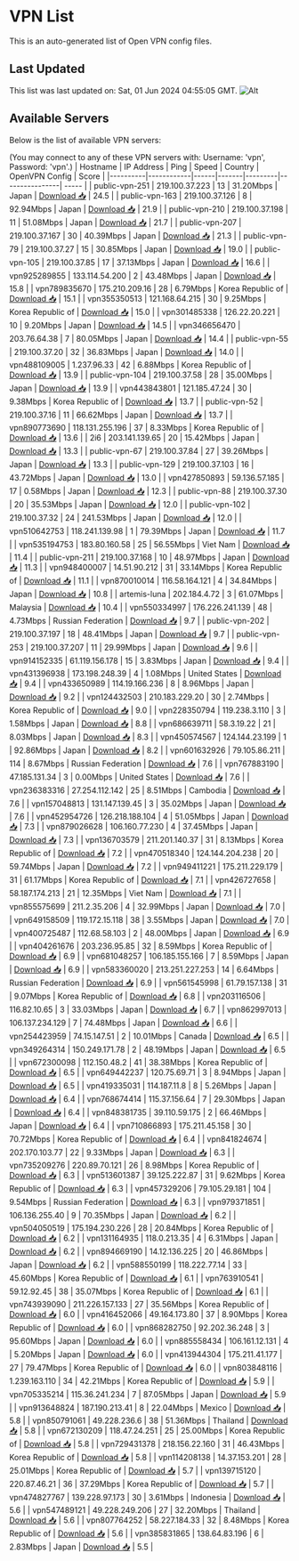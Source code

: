 # VPN List

This is an auto-generated list of Open VPN config files.

## Last Updated

This list was last updated on: Sat, 01 Jun 2024 04:55:05 GMT.
![Alt](https://repobeats.axiom.co/api/embed/186b98318ef1479477931607c1ad7d823f12451f.svg "Repobeats analytics image")

## Available Servers

Below is the list of available VPN servers:

(You may connect to any of these VPN servers with: Username: 'vpn', Password: 'vpn'.)
| Hostname | IP Address | Ping | Speed | Country | OpenVPN Config | Score |
|----------|------------|------|-------|---------|----------------| ----- |
| public-vpn-251 | 219.100.37.223 | 13 | 31.20Mbps | Japan | [Download 📥](./configs/server_0_JP.ovpn) | 24.5 |
| public-vpn-163 | 219.100.37.126 | 8 | 92.94Mbps | Japan | [Download 📥](./configs/server_1_JP.ovpn) | 21.9 |
| public-vpn-210 | 219.100.37.198 | 11 | 51.08Mbps | Japan | [Download 📥](./configs/server_2_JP.ovpn) | 21.7 |
| public-vpn-207 | 219.100.37.167 | 30 | 40.39Mbps | Japan | [Download 📥](./configs/server_3_JP.ovpn) | 21.3 |
| public-vpn-79 | 219.100.37.27 | 15 | 30.85Mbps | Japan | [Download 📥](./configs/server_4_JP.ovpn) | 19.0 |
| public-vpn-105 | 219.100.37.85 | 17 | 37.13Mbps | Japan | [Download 📥](./configs/server_5_JP.ovpn) | 16.6 |
| vpn925289855 | 133.114.54.200 | 2 | 43.48Mbps | Japan | [Download 📥](./configs/server_6_JP.ovpn) | 15.8 |
| vpn789835670 | 175.210.209.16 | 28 | 6.79Mbps | Korea Republic of | [Download 📥](./configs/server_7_KR.ovpn) | 15.1 |
| vpn355350513 | 121.168.64.215 | 30 | 9.25Mbps | Korea Republic of | [Download 📥](./configs/server_8_KR.ovpn) | 15.0 |
| vpn301485338 | 126.22.20.221 | 10 | 9.20Mbps | Japan | [Download 📥](./configs/server_9_JP.ovpn) | 14.5 |
| vpn346656470 | 203.76.64.38 | 7 | 80.05Mbps | Japan | [Download 📥](./configs/server_10_JP.ovpn) | 14.4 |
| public-vpn-55 | 219.100.37.20 | 32 | 36.83Mbps | Japan | [Download 📥](./configs/server_11_JP.ovpn) | 14.0 |
| vpn488109005 | 1.237.96.33 | 42 | 6.88Mbps | Korea Republic of | [Download 📥](./configs/server_12_KR.ovpn) | 13.9 |
| public-vpn-104 | 219.100.37.58 | 28 | 35.00Mbps | Japan | [Download 📥](./configs/server_13_JP.ovpn) | 13.9 |
| vpn443843801 | 121.185.47.24 | 30 | 9.38Mbps | Korea Republic of | [Download 📥](./configs/server_14_KR.ovpn) | 13.7 |
| public-vpn-52 | 219.100.37.16 | 11 | 66.62Mbps | Japan | [Download 📥](./configs/server_15_JP.ovpn) | 13.7 |
| vpn890773690 | 118.131.255.196 | 37 | 8.33Mbps | Korea Republic of | [Download 📥](./configs/server_16_KR.ovpn) | 13.6 |
| 2i6 | 203.141.139.65 | 20 | 15.42Mbps | Japan | [Download 📥](./configs/server_17_JP.ovpn) | 13.3 |
| public-vpn-67 | 219.100.37.84 | 27 | 39.26Mbps | Japan | [Download 📥](./configs/server_18_JP.ovpn) | 13.3 |
| public-vpn-129 | 219.100.37.103 | 16 | 43.72Mbps | Japan | [Download 📥](./configs/server_19_JP.ovpn) | 13.0 |
| vpn427850893 | 59.136.57.185 | 17 | 0.58Mbps | Japan | [Download 📥](./configs/server_20_JP.ovpn) | 12.3 |
| public-vpn-88 | 219.100.37.30 | 20 | 35.53Mbps | Japan | [Download 📥](./configs/server_21_JP.ovpn) | 12.0 |
| public-vpn-102 | 219.100.37.32 | 24 | 241.53Mbps | Japan | [Download 📥](./configs/server_22_JP.ovpn) | 12.0 |
| vpn510642753 | 118.241.139.98 | 1 | 79.39Mbps | Japan | [Download 📥](./configs/server_23_JP.ovpn) | 11.7 |
| vpn535194753 | 183.80.160.58 | 25 | 56.55Mbps | Viet Nam | [Download 📥](./configs/server_24_VN.ovpn) | 11.4 |
| public-vpn-211 | 219.100.37.168 | 10 | 48.97Mbps | Japan | [Download 📥](./configs/server_25_JP.ovpn) | 11.3 |
| vpn948400007 | 14.51.90.212 | 31 | 33.14Mbps | Korea Republic of | [Download 📥](./configs/server_26_KR.ovpn) | 11.1 |
| vpn870010014 | 116.58.164.121 | 4 | 34.84Mbps | Japan | [Download 📥](./configs/server_27_JP.ovpn) | 10.8 |
| artemis-luna | 202.184.4.72 | 3 | 61.07Mbps | Malaysia | [Download 📥](./configs/server_28_MY.ovpn) | 10.4 |
| vpn550334997 | 176.226.241.139 | 48 | 4.73Mbps | Russian Federation | [Download 📥](./configs/server_29_RU.ovpn) | 9.7 |
| public-vpn-202 | 219.100.37.197 | 18 | 48.41Mbps | Japan | [Download 📥](./configs/server_30_JP.ovpn) | 9.7 |
| public-vpn-253 | 219.100.37.207 | 11 | 29.99Mbps | Japan | [Download 📥](./configs/server_31_JP.ovpn) | 9.6 |
| vpn914152335 | 61.119.156.178 | 15 | 3.83Mbps | Japan | [Download 📥](./configs/server_32_JP.ovpn) | 9.4 |
| vpn431396938 | 173.198.248.39 | 4 | 1.08Mbps | United States | [Download 📥](./configs/server_33_US.ovpn) | 9.4 |
| vpn433650989 | 114.19.166.236 | 8 | 8.96Mbps | Japan | [Download 📥](./configs/server_34_JP.ovpn) | 9.2 |
| vpn124432503 | 210.183.229.20 | 30 | 2.74Mbps | Korea Republic of | [Download 📥](./configs/server_35_KR.ovpn) | 9.0 |
| vpn228350794 | 119.238.3.110 | 3 | 1.58Mbps | Japan | [Download 📥](./configs/server_36_JP.ovpn) | 8.8 |
| vpn686639711 | 58.3.19.22 | 21 | 8.03Mbps | Japan | [Download 📥](./configs/server_37_JP.ovpn) | 8.3 |
| vpn450574567 | 124.144.23.199 | 1 | 92.86Mbps | Japan | [Download 📥](./configs/server_38_JP.ovpn) | 8.2 |
| vpn601632926 | 79.105.86.211 | 114 | 8.67Mbps | Russian Federation | [Download 📥](./configs/server_39_RU.ovpn) | 7.6 |
| vpn767883190 | 47.185.131.34 | 3 | 0.00Mbps | United States | [Download 📥](./configs/server_40_US.ovpn) | 7.6 |
| vpn236383316 | 27.254.112.142 | 25 | 8.51Mbps | Cambodia | [Download 📥](./configs/server_41_KH.ovpn) | 7.6 |
| vpn157048813 | 131.147.139.45 | 3 | 35.02Mbps | Japan | [Download 📥](./configs/server_42_JP.ovpn) | 7.6 |
| vpn452954726 | 126.218.188.104 | 4 | 51.05Mbps | Japan | [Download 📥](./configs/server_43_JP.ovpn) | 7.3 |
| vpn879026628 | 106.160.77.230 | 4 | 37.45Mbps | Japan | [Download 📥](./configs/server_44_JP.ovpn) | 7.3 |
| vpn136703579 | 211.201.140.37 | 31 | 8.13Mbps | Korea Republic of | [Download 📥](./configs/server_45_KR.ovpn) | 7.2 |
| vpn470518340 | 124.144.204.238 | 20 | 59.74Mbps | Japan | [Download 📥](./configs/server_46_JP.ovpn) | 7.2 |
| vpn949411221 | 175.211.229.179 | 31 | 61.17Mbps | Korea Republic of | [Download 📥](./configs/server_47_KR.ovpn) | 7.1 |
| vpn426727658 | 58.187.174.213 | 21 | 12.35Mbps | Viet Nam | [Download 📥](./configs/server_48_VN.ovpn) | 7.1 |
| vpn855575699 | 211.2.35.206 | 4 | 32.99Mbps | Japan | [Download 📥](./configs/server_49_JP.ovpn) | 7.0 |
| vpn649158509 | 119.172.15.118 | 38 | 3.55Mbps | Japan | [Download 📥](./configs/server_50_JP.ovpn) | 7.0 |
| vpn400725487 | 112.68.58.103 | 2 | 48.00Mbps | Japan | [Download 📥](./configs/server_51_JP.ovpn) | 6.9 |
| vpn404261676 | 203.236.95.85 | 32 | 8.59Mbps | Korea Republic of | [Download 📥](./configs/server_52_KR.ovpn) | 6.9 |
| vpn681048257 | 106.185.155.166 | 7 | 8.59Mbps | Japan | [Download 📥](./configs/server_53_JP.ovpn) | 6.9 |
| vpn583360020 | 213.251.227.253 | 14 | 6.64Mbps | Russian Federation | [Download 📥](./configs/server_54_RU.ovpn) | 6.9 |
| vpn561545998 | 61.79.157.138 | 31 | 9.07Mbps | Korea Republic of | [Download 📥](./configs/server_55_KR.ovpn) | 6.8 |
| vpn203116506 | 116.82.10.65 | 3 | 33.03Mbps | Japan | [Download 📥](./configs/server_56_JP.ovpn) | 6.7 |
| vpn862997013 | 106.137.234.129 | 7 | 74.48Mbps | Japan | [Download 📥](./configs/server_57_JP.ovpn) | 6.6 |
| vpn254423959 | 74.15.147.51 | 2 | 10.01Mbps | Canada | [Download 📥](./configs/server_58_CA.ovpn) | 6.5 |
| vpn349264314 | 150.249.171.78 | 2 | 48.19Mbps | Japan | [Download 📥](./configs/server_59_JP.ovpn) | 6.5 |
| vpn672300098 | 112.150.48.2 | 41 | 38.38Mbps | Korea Republic of | [Download 📥](./configs/server_60_KR.ovpn) | 6.5 |
| vpn649442237 | 120.75.69.71 | 3 | 8.94Mbps | Japan | [Download 📥](./configs/server_61_JP.ovpn) | 6.5 |
| vpn419335031 | 114.187.11.8 | 8 | 5.26Mbps | Japan | [Download 📥](./configs/server_62_JP.ovpn) | 6.4 |
| vpn768674414 | 115.37.156.64 | 7 | 29.30Mbps | Japan | [Download 📥](./configs/server_63_JP.ovpn) | 6.4 |
| vpn848381735 | 39.110.59.175 | 2 | 66.46Mbps | Japan | [Download 📥](./configs/server_64_JP.ovpn) | 6.4 |
| vpn710866893 | 175.211.45.158 | 30 | 70.72Mbps | Korea Republic of | [Download 📥](./configs/server_65_KR.ovpn) | 6.4 |
| vpn841824674 | 202.170.103.77 | 22 | 9.33Mbps | Japan | [Download 📥](./configs/server_66_JP.ovpn) | 6.3 |
| vpn735209276 | 220.89.70.121 | 26 | 8.98Mbps | Korea Republic of | [Download 📥](./configs/server_67_KR.ovpn) | 6.3 |
| vpn513601387 | 39.125.222.87 | 31 | 9.62Mbps | Korea Republic of | [Download 📥](./configs/server_68_KR.ovpn) | 6.3 |
| vpn457329206 | 79.105.29.181 | 104 | 9.54Mbps | Russian Federation | [Download 📥](./configs/server_69_RU.ovpn) | 6.3 |
| vpn979371851 | 106.136.255.40 | 9 | 70.35Mbps | Japan | [Download 📥](./configs/server_70_JP.ovpn) | 6.2 |
| vpn504050519 | 175.194.230.226 | 28 | 20.84Mbps | Korea Republic of | [Download 📥](./configs/server_71_KR.ovpn) | 6.2 |
| vpn131164935 | 118.0.213.35 | 4 | 6.31Mbps | Japan | [Download 📥](./configs/server_72_JP.ovpn) | 6.2 |
| vpn894669190 | 14.12.136.225 | 20 | 46.86Mbps | Japan | [Download 📥](./configs/server_73_JP.ovpn) | 6.2 |
| vpn588550199 | 118.222.77.14 | 33 | 45.60Mbps | Korea Republic of | [Download 📥](./configs/server_74_KR.ovpn) | 6.1 |
| vpn763910541 | 59.12.92.45 | 38 | 35.07Mbps | Korea Republic of | [Download 📥](./configs/server_75_KR.ovpn) | 6.1 |
| vpn743939090 | 211.226.157.133 | 27 | 35.56Mbps | Korea Republic of | [Download 📥](./configs/server_76_KR.ovpn) | 6.0 |
| vpn416452066 | 49.164.173.80 | 37 | 8.90Mbps | Korea Republic of | [Download 📥](./configs/server_77_KR.ovpn) | 6.0 |
| vpn868282750 | 92.202.36.248 | 3 | 95.60Mbps | Japan | [Download 📥](./configs/server_78_JP.ovpn) | 6.0 |
| vpn885558434 | 106.161.12.131 | 4 | 5.20Mbps | Japan | [Download 📥](./configs/server_79_JP.ovpn) | 6.0 |
| vpn413944304 | 175.211.41.177 | 27 | 79.47Mbps | Korea Republic of | [Download 📥](./configs/server_80_KR.ovpn) | 6.0 |
| vpn803848116 | 1.239.163.110 | 34 | 42.21Mbps | Korea Republic of | [Download 📥](./configs/server_81_KR.ovpn) | 5.9 |
| vpn705335214 | 115.36.241.234 | 7 | 87.05Mbps | Japan | [Download 📥](./configs/server_82_JP.ovpn) | 5.9 |
| vpn913648824 | 187.190.213.41 | 8 | 22.04Mbps | Mexico | [Download 📥](./configs/server_83_MX.ovpn) | 5.8 |
| vpn850791061 | 49.228.236.6 | 38 | 51.36Mbps | Thailand | [Download 📥](./configs/server_84_TH.ovpn) | 5.8 |
| vpn672130209 | 118.47.24.251 | 25 | 25.00Mbps | Korea Republic of | [Download 📥](./configs/server_85_KR.ovpn) | 5.8 |
| vpn729431378 | 218.156.22.160 | 31 | 46.43Mbps | Korea Republic of | [Download 📥](./configs/server_86_KR.ovpn) | 5.8 |
| vpn114208138 | 14.37.153.201 | 28 | 25.01Mbps | Korea Republic of | [Download 📥](./configs/server_87_KR.ovpn) | 5.7 |
| vpn139715120 | 220.87.46.21 | 36 | 37.29Mbps | Korea Republic of | [Download 📥](./configs/server_88_KR.ovpn) | 5.7 |
| vpn474827767 | 139.228.97.173 | 30 | 3.61Mbps | Indonesia | [Download 📥](./configs/server_89_ID.ovpn) | 5.6 |
| vpn547489121 | 49.228.249.206 | 27 | 32.20Mbps | Thailand | [Download 📥](./configs/server_90_TH.ovpn) | 5.6 |
| vpn807764252 | 58.227.184.33 | 32 | 8.48Mbps | Korea Republic of | [Download 📥](./configs/server_91_KR.ovpn) | 5.6 |
| vpn385831865 | 138.64.83.196 | 6 | 2.83Mbps | Japan | [Download 📥](./configs/server_92_JP.ovpn) | 5.5 |
